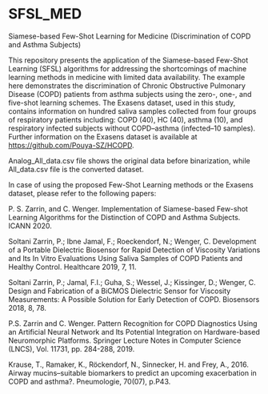 # SFSL_MED
Siamese-based Few-Shot Learning for Medicine (Discrimination of COPD and Asthma Subjects) 

This repository presents the application of the Siamese-based Few-Shot Learning (SFSL) algorithms for addressing the shortcomings of machine learning methods in medicine with limited data availability. The example here demonstrates the discrimination of Chronic Obstructive Pulmonary Disease (COPD) patients from asthma subjects using the zero-, one-, and five-shot learning schemes. The Exasens dataset, used in this study, contains information on hundred saliva samples collected from four groups of respiratory patients including: COPD (40), HC (40), asthma (10), and respiratory infected subjects without COPD–asthma (infected–10 samples). Further information on the Exasens dataset is available at https://github.com/Pouya-SZ/HCOPD. 

Analog_All_data.csv file shows the original data before binarization, while All_data.csv file is the converted dataset. 


In case of using the proposed Few-Shot Learning methods or the Exasens dataset, please refer to the following papers:

P. S. Zarrin, and C. Wenger. Implementation of Siamese-based Few-shot Learning Algorithms for the Distinction of COPD and Asthma Subjects. ICANN 2020.

Soltani Zarrin, P.; Ibne Jamal, F.; Roeckendorf, N.; Wenger, C. Development of a Portable Dielectric Biosensor for Rapid Detection of Viscosity Variations and Its In Vitro Evaluations Using Saliva Samples of COPD Patients and Healthy Control. Healthcare 2019, 7, 11.

Soltani Zarrin, P.; Jamal, F.I.; Guha, S.; Wessel, J.; Kissinger, D.; Wenger, C. Design and Fabrication of a BiCMOS Dielectric Sensor for Viscosity Measurements: A Possible Solution for Early Detection of COPD. Biosensors 2018, 8, 78.

P.S. Zarrin and C. Wenger. Pattern Recognition for COPD Diagnostics Using an Artificial Neural Network and Its Potential Integration on Hardware-based Neuromorphic Platforms. Springer Lecture Notes in Computer Science (LNCS), Vol. 11731, pp. 284-288, 2019.

Krause, T., Ramaker, K., Röckendorf, N., Sinnecker, H. and Frey, A., 2016. Airway mucins–suitable biomarkers to predict an upcoming exacerbation in COPD and asthma?. Pneumologie, 70(07), p.P43.
